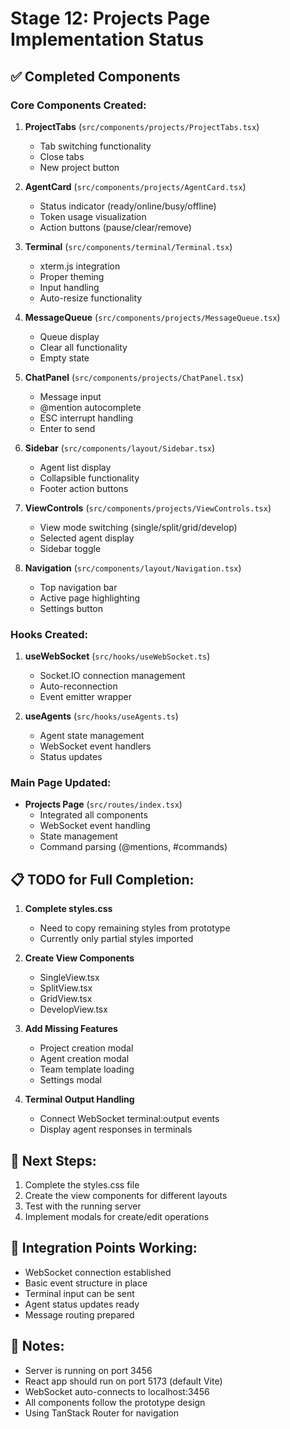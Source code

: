 # Stage 12: Projects Page Implementation Status

## ✅ Completed Components

### Core Components Created:

1. **ProjectTabs** (`src/components/projects/ProjectTabs.tsx`)
   - Tab switching functionality
   - Close tabs
   - New project button

2. **AgentCard** (`src/components/projects/AgentCard.tsx`)
   - Status indicator (ready/online/busy/offline)
   - Token usage visualization
   - Action buttons (pause/clear/remove)

3. **Terminal** (`src/components/terminal/Terminal.tsx`)
   - xterm.js integration
   - Proper theming
   - Input handling
   - Auto-resize functionality

4. **MessageQueue** (`src/components/projects/MessageQueue.tsx`)
   - Queue display
   - Clear all functionality
   - Empty state

5. **ChatPanel** (`src/components/projects/ChatPanel.tsx`)
   - Message input
   - @mention autocomplete
   - ESC interrupt handling
   - Enter to send

6. **Sidebar** (`src/components/layout/Sidebar.tsx`)
   - Agent list display
   - Collapsible functionality
   - Footer action buttons

7. **ViewControls** (`src/components/projects/ViewControls.tsx`)
   - View mode switching (single/split/grid/develop)
   - Selected agent display
   - Sidebar toggle

8. **Navigation** (`src/components/layout/Navigation.tsx`)
   - Top navigation bar
   - Active page highlighting
   - Settings button

### Hooks Created:

1. **useWebSocket** (`src/hooks/useWebSocket.ts`)
   - Socket.IO connection management
   - Auto-reconnection
   - Event emitter wrapper

2. **useAgents** (`src/hooks/useAgents.ts`)
   - Agent state management
   - WebSocket event handlers
   - Status updates

### Main Page Updated:

- **Projects Page** (`src/routes/index.tsx`)
  - Integrated all components
  - WebSocket event handling
  - State management
  - Command parsing (@mentions, #commands)

## 📋 TODO for Full Completion:

1. **Complete styles.css**
   - Need to copy remaining styles from prototype
   - Currently only partial styles imported

2. **Create View Components**
   - SingleView.tsx
   - SplitView.tsx
   - GridView.tsx
   - DevelopView.tsx

3. **Add Missing Features**
   - Project creation modal
   - Agent creation modal
   - Team template loading
   - Settings modal

4. **Terminal Output Handling**
   - Connect WebSocket terminal:output events
   - Display agent responses in terminals

## 🚀 Next Steps:

1. Complete the styles.css file
2. Create the view components for different layouts
3. Test with the running server
4. Implement modals for create/edit operations

## 🔌 Integration Points Working:

- WebSocket connection established
- Basic event structure in place
- Terminal input can be sent
- Agent status updates ready
- Message routing prepared

## 📝 Notes:

- Server is running on port 3456
- React app should run on port 5173 (default Vite)
- WebSocket auto-connects to localhost:3456
- All components follow the prototype design
- Using TanStack Router for navigation
